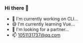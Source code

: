 ### Hi there 👋

- 🔭 I'm currently working on CLI...
- 😄 I'm currently learning Vue...
- 🤔 I'm looking for a partner...
- 📫 1051131737@qq.com




 
